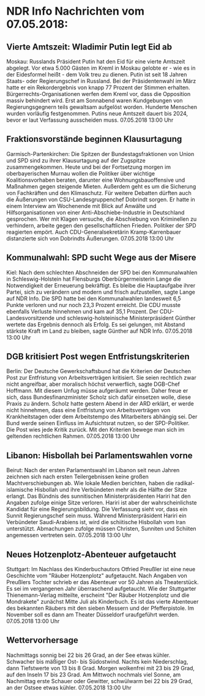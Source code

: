 # NDR Info Nachrichten vom 07.05.2018:


## Vierte Amtszeit: Wladimir Putin legt Eid ab
Moskau:	Russlands Präsident Putin hat den Eid für eine vierte Amtszeit abgelegt. Vor etwa 5.000 Gästen im Kreml in Moskau gelobte er - wie es in der Eidesformel heißt - dem Volk treu zu dienen. Putin ist seit 18 Jahren Staats- oder Regierungschef in Russland. Bei der Präsidentenwahl im März hatte er ein Rekordergebnis von knapp 77 Prozent der Stimmen erhalten. Bürgerrechts-Organisationen werfen dem Kreml vor, dass die Opposition massiv behindert wird. Erst am Sonnabend waren Kundgebungen von Regierungsgegnern teils gewaltsam aufgelöst worden. Hunderte Menschen wurden vorläufig festgenommen. Putins neue Amtszeit dauert bis 2024, bevor er laut Verfassung ausscheiden muss. 07.05.2018 13:00 Uhr 

## Fraktionsvorstände beginnen Klausurtagung
Garmisch-Partenkirchen: Die Spitzen der Bundestagsfraktionen von Union und SPD sind zu ihrer Klausurtagung auf der Zugspitze zusammengekommen. Heute und bei der Fortsetzung morgen im oberbayerischen Murnau wollen die Politiker über wichtige Koalitionsvorhaben beraten, darunter eine Wohnungsbauoffensive und Maßnahmen gegen steigende Mieten. Außerdem  geht es um die Sicherung von Fachkräften und den Klimaschutz. Für weitere Debatten dürften auch die Äußerungen von CSU-Landesgruppenchef Dobrindt sorgen. Er hatte in einem Interview am Wochenende mit Blick auf Anwälte und Hilfsorganisationen von einer Anti-Abschiebe-Industrie in Deutschland gesprochen. Wer mit Klagen versuche, die Abschiebung von Kriminellen zu verhindern, arbeite gegen den gesellschaftlichen Frieden. Politiker der SPD reagierten empört. Auch CDU-Generalsekretärin Kramp-Karrenbauer distanzierte sich von Dobrindts Äußerungen. 07.05.2018 13:00 Uhr 

## Kommunalwahl: SPD sucht Wege aus der Misere
Kiel: Nach dem schlechten Abschneiden der SPD bei den Kommunalwahlen in Schleswig-Holstein hat Flensburgs Oberbürgermeisterin Lange die Notwendigkeit der Erneuerung bekräftigt. Es bleibe die Hauptaufgabe ihrer Partei, sich zu verändern und modern und frisch aufzustellen, sagte Lange auf NDR Info. Die SPD hatte bei den Kommunalwahlen landesweit 6,5 Punkte verloren und nur noch 23,3 Prozent erreicht. Die CDU musste ebenfalls Verluste hinnehmen und kam auf 35,1 Prozent. Der CDU-Landesvorsitzende und schleswig-holsteinische Ministerpräsident Günther wertete das Ergebnis dennoch als Erfolg. Es sei gelungen, mit Abstand stärkste Kraft im Land zu bleiben, sagte Günther auf NDR Info. 07.05.2018 13:00 Uhr 

## DGB kritisiert Post wegen Entfristungskriterien
Berlin: Der Deutsche Gewerkschaftsbund hat die Kriterien der Deutschen Post zur Entfristung von Arbeitsverträgen kritisiert. Sie seien rechtlich zwar nicht angreifbar, aber moralisch höchst verwerflich, sagte DGB-Chef Hoffmann. Mit diesem Unfug müsse aufgeräumt werden. Daher freue er sich, dass Bundesfinanzminister Scholz sich dafür einsetzen wolle, diese Praxis zu ändern. Scholz hatte gestern Abend in der ARD erklärt, er werde nicht hinnehmen, dass eine Entfristung von Arbeitsverträgen von Krankheitstagen oder dem Arbeitstempo des Mitarbeiters abhängig sei. Der Bund werde seinen Einfluss im Aufsichtsrat nutzen, so der SPD-Politiker. Die Post wies jede Kritik zurück. Mit den Kriterien bewege man sich im geltenden rechtlichen Rahmen. 07.05.2018 13:00 Uhr 

## Libanon: Hisbollah bei Parlamentswahlen vorne
Beirut: Nach der ersten Parlamentswahl im Libanon seit neun Jahren zeichnen sich nach ersten Teilergebnissen keine großen Machtverschiebungen ab. Wie lokale Medien berichten, haben die radikal-islamische Hisbollah und ihre Verbündeten mehr als die Hälfte der Sitze erlangt. Das Bündnis des sunnitischen Ministerpräsidenten Hariri hat den Angaben zufolge einige Sitze verloren. Hariri ist aber der wahrscheinlichste Kandidat für eine Regierungsbildung. Die Verfassung sieht vor, dass ein Sunnit Regierungschef sein muss. Während Ministerpräsident Hariri ein Verbündeter Saudi-Arabiens ist, wird die schiitische Hisbollah vom Iran unterstützt. Abmachungen zufolge müssen Christen, Sunniten und Schiiten angemessen vertreten sein. 07.05.2018 13:00 Uhr 

## Neues Hotzenplotz-Abenteuer aufgetaucht
Stuttgart:	        Im Nachlass des Kinderbuchautors Otfried Preußler ist eine neue Geschichte vom "Räuber Hotzenplotz" aufgetaucht. Nach Angaben von Preußlers Tochter schrieb er das Abenteuer vor 50 Jahren als Theaterstück. Es sei im vergangenen Jahr überraschend aufgetaucht. Wie der Stuttgarter Thienemann-Verlag mitteilte, erscheint "Der Räuber Hotzenplotz und die Mondrakete" zunächst Mitte Juli als Kinderbuch. Es ist das vierte Abenteuer des bekannten Räubers mit den sieben Messern und der Pfefferpistole. Im November soll es dann am Theater Düsseldorf uraufgeführt werden. 07.05.2018 13:00 Uhr 

## Wettervorhersage
Nachmittags sonnig bei 22 bis 26 Grad, an der See etwas kühler. Schwacher bis mäßiger Ost- bis Südostwind. Nachts kein Niederschlag, dann Tiefstwerte von 13 bis 8 Grad. Morgen wolkenfrei mit 23 bis 29 Grad, auf den Inseln 17 bis 23 Grad. Am Mittwoch nochmals viel Sonne, am Nachmittag erste Schauer oder Gewitter, schwülwarm bei 22 bis 29 Grad, an der Ostsee etwas kühler. 07.05.2018 13:00 Uhr 

